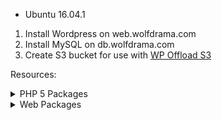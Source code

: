 * Ubuntu 16.04.1

1. Install Wordpress on web.wolfdrama.com
2. Install MySQL on db.wolfdrama.com
3. Create S3 bucket for use with [WP Offload S3](https://wordpress.org/plugins/amazon-s3-and-cloudfront/)

Resources:

<details>
    <summary>PHP 5 Packages</summary>
    <p>cli fpm gd mcrypt mysql curl json</p>
</details>

<details>
    <summary>Web Packages</summary>
    <p>apache2 libssh2-php libapache2-mod-php5 git zip unzip postfix mailutils</p>
</details>

